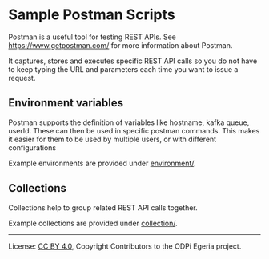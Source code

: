 <!-- SPDX-License-Identifier: Apache-2.0 -->
<!-- Copyright Contributors to the ODPi Egeria project. -->

# Sample Postman Scripts

Postman is a useful tool for testing REST APIs. See https://www.getpostman.com/ for more information about Postman.

It captures, stores and executes specific REST API calls so you do not have to keep typing the URL and parameters
each time you want to issue a request.

## Environment variables

Postman supports the definition of variables like hostname, kafka queue, userId.  These can then be used in specific
postman commands.  This makes it easier for them to be used by multiple users, or with different configurations

Example environments are provided under [environment/](environment/).

## Collections

Collections help to group related REST API calls together.

Example collections are provided under [collection/](collection/).


----
License: [CC BY 4.0](https://creativecommons.org/licenses/by/4.0/),
Copyright Contributors to the ODPi Egeria project.
